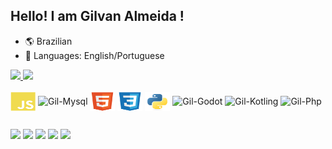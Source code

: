 ## Hello! I am Gilvan Almeida !

* 🌎 Brazilian
* 💬 Languages: English/Portuguese

<div >
  <a href="https://github.com/gilvan12-creator">
    <img height="150em" src="https://github-readme-stats.vercel.app/api?username=gilvan12-creator&count_private=true&include_all_commits=true&show_icons=true&theme=tokyonight&hide_border=false&show_owner=true"/>
    <img height="150em" src="https://github-readme-stats.vercel.app/api/top-langs/?username=gilvan12-creator&theme=tokyonight&hide_border=false&&layout=compact"/>
  </a>
</div>
  
  
  <div style="display: inline_block"><br>
    <img align="center" alt="Gil-Js" height="30" width="40" src="https://raw.githubusercontent.com/devicons/devicon/master/icons/javascript/javascript-plain.svg">
    <img align="center" alt="Gil-Mysql" height="30" width="40" src="https://cdn.jsdelivr.net/gh/devicons/devicon/icons/mysql/mysql-original.svg">
    <img align="center" alt="Gil-HTML" height="30" width="40" src="https://raw.githubusercontent.com/devicons/devicon/master/icons/html5/html5-original.svg">
    <img align="center" alt="Gil-CSS" height="30" width="40" src="https://raw.githubusercontent.com/devicons/devicon/master/icons/css3/css3-original.svg">
    <img align="center" alt="Gil-Python" height="30" width="40" src="https://raw.githubusercontent.com/devicons/devicon/master/icons/python/python-original.svg">
    <img align="center" alt="Gil-Godot" height="30" width="40" src="https://cdn.jsdelivr.net/gh/devicons/devicon/icons/godot/godot-original.svg" /> 
    <img align="center" alt="Gil-Kotling" height="30" width="40" src="https://cdn.jsdelivr.net/gh/devicons/devicon/icons/kotlin/kotlin-original.svg" />
    <img align="center" alt="Gil-Php" height="30" width="40" src="https://cdn.jsdelivr.net/gh/devicons/devicon/icons/php/php-original.svg" />
  
</div>
 
  
  ##
  
  
  

 <div> 
        <a href="https://www.instagram.com/gilvan_almeid/" target="_blank"><img src="https://img.shields.io/badge/-Instagram-%23E4405F?style=for-the-badge&logo=instagram&logoColor=white" target="_blank"></a>    
        <a href="https://discord.gg/wtdrVAc9pK" target="_blank"><img src="https://img.shields.io/badge/Discord-7289DA?style=for-the-badge&logo=discord&logoColor=white" target="_blank"></a> 
        <a href="https://s.team/p/gggn-grgj/JRNFTMRT" target="_blank"><img src="https://img.shields.io/badge/Steam-000000?style=for-the-badge&logo=steam&logoColor=white" target="_blank"></a> 
        <a href = "mailto:contatogilvanalmeida@gmail.com"><img src="https://img.shields.io/badge/-Gmail-%23333?style=for-the-badge&logo=gmail&logoColor=white" target="_blank"></a>
        <a href = "https://twitter.com/GilvanAlmeid"><img src="https://img.shields.io/badge/Twitter-1DA1F2?style=for-the-badge&logo=twitter&logoColor=white">
        </a>
   
     
  
</div>
